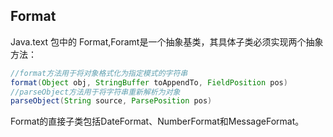## Format

Java.text 包中的 Format,Foramt是一个抽象基类，其具体子类必须实现两个抽象方法：

```java
//format方法用于将对象格式化为指定模式的字符串
format(Object obj, StringBuffer toAppendTo, FieldPosition pos)
//parseObject方法用于将字符串重新解析为对象
parseObject(String source, ParsePosition pos)
```

Format的直接子类包括DateFormat、NumberFormat和MessageFormat。

###